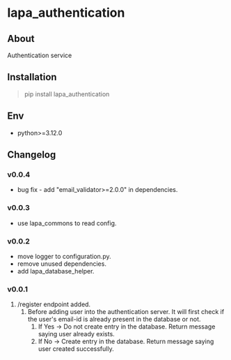 # lapa_authentication

## About

Authentication service

## Installation

> pip install lapa_authentication

## Env

- python>=3.12.0

## Changelog

### v0.0.4

- bug fix - add "email_validator>=2.0.0" in dependencies.

### v0.0.3

- use lapa_commons to read config.

### v0.0.2

- move logger to configuration.py.
- remove unused dependencies.
- add lapa_database_helper.

### v0.0.1

1. /register endpoint added.
    1. Before adding user into the authentication server. It will first check if the user's email-id is already present
       in the database or not.
        1. If Yes -> Do not create entry in the database. Return message saying user already exists.
        2. If No -> Create entry in the database. Return message saying user created successfully.

